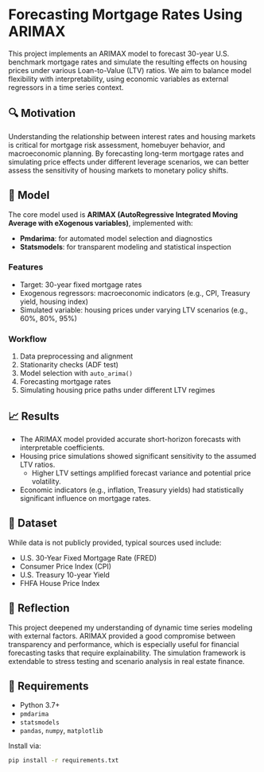 # Forecasting Mortgage Rates Using ARIMAX

This project implements an ARIMAX model to forecast 30-year U.S. benchmark mortgage rates and simulate the resulting effects on housing prices under various Loan-to-Value (LTV) ratios. We aim to balance model flexibility with interpretability, using economic variables as external regressors in a time series context.

## 🔍 Motivation

Understanding the relationship between interest rates and housing markets is critical for mortgage risk assessment, homebuyer behavior, and macroeconomic planning. By forecasting long-term mortgage rates and simulating price effects under different leverage scenarios, we can better assess the sensitivity of housing markets to monetary policy shifts.

## 🧠 Model

The core model used is **ARIMAX (AutoRegressive Integrated Moving Average with eXogenous variables)**, implemented with:

- **Pmdarima**: for automated model selection and diagnostics
- **Statsmodels**: for transparent modeling and statistical inspection

### Features

- Target: 30-year fixed mortgage rates
- Exogenous regressors: macroeconomic indicators (e.g., CPI, Treasury yield, housing index)
- Simulated variable: housing prices under varying LTV scenarios (e.g., 60%, 80%, 95%)

### Workflow

1. Data preprocessing and alignment
2. Stationarity checks (ADF test)
3. Model selection with `auto_arima()`
4. Forecasting mortgage rates
5. Simulating housing price paths under different LTV regimes

## 📈 Results

- The ARIMAX model provided accurate short-horizon forecasts with interpretable coefficients.
- Housing price simulations showed significant sensitivity to the assumed LTV ratios.
  - Higher LTV settings amplified forecast variance and potential price volatility.
- Economic indicators (e.g., inflation, Treasury yields) had statistically significant influence on mortgage rates.

## 🧩 Dataset

While data is not publicly provided, typical sources used include:

- U.S. 30-Year Fixed Mortgage Rate (FRED)
- Consumer Price Index (CPI)
- U.S. Treasury 10-year Yield
- FHFA House Price Index

## 🧠 Reflection

This project deepened my understanding of dynamic time series modeling with external factors. ARIMAX provided a good compromise between transparency and performance, which is especially useful for financial forecasting tasks that require explainability. The simulation framework is extendable to stress testing and scenario analysis in real estate finance.

## 📌 Requirements

- Python 3.7+
- `pmdarima`
- `statsmodels`
- `pandas`, `numpy`, `matplotlib`

Install via:

```bash
pip install -r requirements.txt
